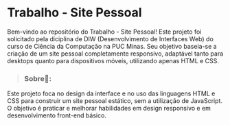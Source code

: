 # Trabalho - Site Pessoal

Bem-vindo ao repositório do Trabalho - Site Pessoal! Este projeto foi solicitado pela diciplina de DIW (Desenvolvimento de Interfaces Web)
do curso de Ciência da Computação na PUC Minas. Seu objetivo baseia-se a criação de um site pessoal completamente responsivo, adaptável
tanto para desktops quanto para dispositivos móveis, utilizando apenas HTML e CSS.

> ### Sobre📃:

Este projeto foca no design da interface e no uso das linguagens HTML e CSS para construir um site pessoal estático, sem a utilização de
JavaScript. O objetivo é praticar e melhorar habilidades em design responsivo e em desenvolvimento front-end básico.


